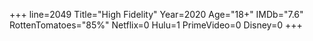 +++
line=2049
Title="High Fidelity"
Year=2020
Age="18+"
IMDb="7.6"
RottenTomatoes="85%"
Netflix=0
Hulu=1
PrimeVideo=0
Disney=0
+++

